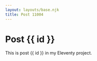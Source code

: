 ```yaml
---
layout: layouts/base.njk
title: Post 11004
---
```


# Post {{ id }}

This is post {{ id }} in my Eleventy project.
